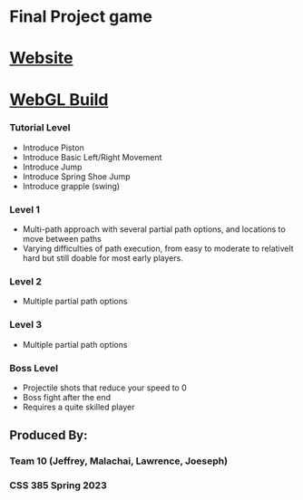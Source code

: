 # Final Project game

# [Website](https://jeffcaruso.github.io/css385-SpringRunners/)

# [WebGL Build](https://jeffcaruso.github.io/css385-SpringRunners/JeffMasterBuild/)


### Tutorial Level
- Introduce Piston
- Introduce Basic Left/Right Movement
- Introduce Jump
- Introduce Spring Shoe Jump
- Introduce grapple (swing)

### Level 1
- Multi-path approach with several partial path options, and locations to move between paths
- Varying difficulties of path execution, from easy to moderate to relativelt hard but still doable for most early players.

### Level 2
- Multiple partial path options

### Level 3
- Multiple partial path options

### Boss Level
- Projectile shots that reduce your speed to 0
- Boss fight after the end
- Requires a quite skilled player


## Produced By:
### Team 10 (Jeffrey, Malachai, Lawrence, Joeseph)
### CSS 385 Spring 2023

